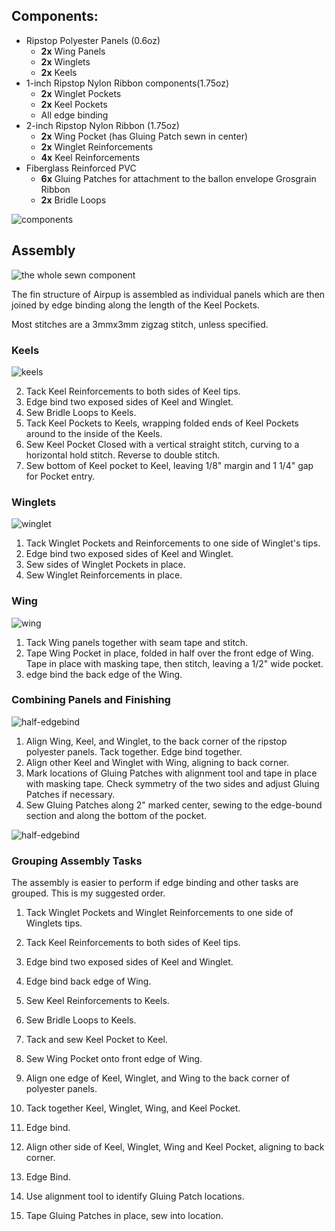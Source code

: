 ## Components:

* Ripstop Polyester Panels (0.6oz)
   * __2x__ Wing Panels
    * __2x__ Winglets
    * __2x__ Keels
* 1-inch Ripstop Nylon Ribbon components(1.75oz)
	 * __2x__ Winglet Pockets
	 * __2x__ Keel Pockets
	 * All edge binding
* 2-inch Ripstop Nylon Ribbon (1.75oz)
	 * __2x__ Wing Pocket (has Gluing Patch sewn in center)
	 * __2x__ Winglet Reinforcements
	 * __4x__ Keel Reinforcements
* Fiberglass Reinforced PVC
	 * __6x__ Gluing Patches for attachment to the ballon envelope
    Grosgrain Ribbon
	 * __2x__ Bridle Loops

![components](images/components.png)

## Assembly 

![the whole sewn component](images/whole.png)

The fin structure of Airpup is assembled as individual panels which are then joined by edge binding along the length of the Keel Pockets.

Most stitches are a 3mmx3mm zigzag stitch, unless specified. 

### Keels
![keels](images/keel.png)

2. Tack Keel Reinforcements to both sides of Keel tips.
3. Edge bind two exposed sides of Keel and Winglet.
7. Sew Bridle Loops to Keels.
8. Tack Keel Pockets to Keels, wrapping folded ends of Keel Pockets around to the inside of the Keels.
9. Sew Keel Pocket Closed with a vertical straight stitch, curving to a horizontal hold stitch. Reverse to double stitch.
10. Sew bottom of Keel pocket to Keel, leaving 1/8" margin and 1 1/4" gap for Pocket entry.

### Winglets
![winglet](images/winglet.png)

1. Tack Winglet Pockets and Reinforcements to one side of Winglet's tips.
3. Edge bind two exposed sides of Keel and Winglet.
4. Sew sides of Winglet Pockets in place.
5. Sew Winglet Reinforcements in place.


### Wing
![wing](images/wing.png)

1. Tack Wing panels together with seam tape and stitch.
2. Tape Wing Pocket in place, folded in half over the front edge of Wing. Tape in place with masking tape, then stitch, leaving a 1/2" wide pocket.
3. edge bind the back edge of the Wing.


### Combining Panels and Finishing
![half-edgebind](images/half-edgebind.png)

1. Align Wing, Keel, and Winglet, to the back corner of the ripstop polyester panels. Tack together. Edge bind together.
2. Align other Keel and Winglet with Wing, aligning to back corner.
2. Mark locations of Gluing Patches with alignment tool and tape in place with masking tape. Check symmetry of the two sides and adjust Gluing Patches if necessary.
3. Sew Gluing Patches along 2" marked center, sewing to the edge-bound section and along the bottom of the pocket.

![half-edgebind](images/half-edgebind-patch.png) 


### Grouping Assembly Tasks
The assembly is easier to perform if edge binding and other tasks are grouped. This is my suggested order.

1. Tack Winglet Pockets and Winglet Reinforcements to one side of Winglets tips.

2. Tack Keel Reinforcements to both sides of Keel tips.

3. Edge bind two exposed sides of Keel and Winglet.

4. Edge bind back edge of Wing.

6. Sew Keel Reinforcements to Keels.

7. Sew Bridle Loops to Keels.

8. Tack and sew Keel Pocket to Keel.

8. Sew Wing Pocket onto front edge of Wing.

9. Align one edge of Keel, Winglet, and Wing to the back corner of polyester panels.

10. Tack together Keel, Winglet, Wing, and Keel Pocket.

11. Edge bind.

12. Align other side of Keel, Winglet, Wing and Keel Pocket, aligning to back corner.

13. Edge Bind.

15. Use alignment tool to identify Gluing Patch locations.

16. Tape Gluing Patches in place, sew into location.


